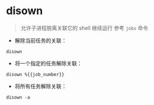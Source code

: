 # disown

> 允许子进程脱离关联它的 shell 继续运行
> 参考 `jobs` 命令

- 解除当前任务的关联：

`disown`

- 将一个指定的任务解除关联：

`disown %{{job_number}}`

- 将所有任务解除关联：

`disown -a`

[#]: contributors: ([王兴宇，Linux 中國]，[holy4god])